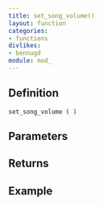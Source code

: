 ```yaml
---
title: set_song_volume()
layout: function
categories:
- functions
divlikes:
- bennugd
module: mod_
---
```


## Definition

    set_song_volume ( )

## Parameters

## Returns

## Example
